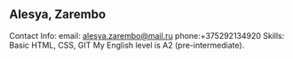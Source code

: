 ##  Alesya, Zarembo
Contact Info: 
email: alesya.zarembo@mail.ru phone:+375292134920
Skills: Basic HTML, CSS, GIT 
My English level is A2 (pre-intermediate).